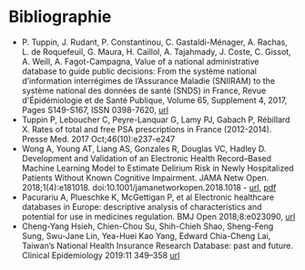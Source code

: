 # Bibliographie
<!-- SPDX-License-Identifier: MPL-2.0 -->

- P. Tuppin, J. Rudant, P. Constantinou, C. Gastaldi-Ménager, A. Rachas, L. de Roquefeuil, G. Maura, H. Caillol, A. Tajahmady, J. Coste, C. Gissot, A. Weill, A. Fagot-Campagna, Value of a national administrative database to guide public decisions: From the système national d’information interrégimes de l’Assurance Maladie (SNIIRAM) to the système national des données de santé (SNDS) in France, Revue d'Épidémiologie et de Santé Publique, Volume 65, Supplement 4, 2017, Pages S149-S167, ISSN 0398-7620, [url](https://doi.org/10.1016/j.respe.2017.05.004)
- Tuppin P, Leboucher C, Peyre-Lanquar G, Lamy PJ, Gabach P, Rébillard X. Rates of total and free PSA prescriptions in France (2012-2014). Presse Med. 2017 Oct;46(10):e237-e247
- Wong A, Young AT, Liang AS, Gonzales R, Douglas VC, Hadley D. Development and Validation of an Electronic Health Record–Based Machine Learning Model to Estimate Delirium Risk in Newly Hospitalized Patients Without Known Cognitive Impairment. JAMA Netw Open. 2018;1(4):e181018. doi:10.1001/jamanetworkopen.2018.1018 - [url](https://jamanetwork.com/journals/jamanetworkopen/fullarticle/2695078), [pdf](/files/bibliographie/Wong_2018_oi_180072.pdf)
- Pacurariu A, Plueschke K, McGettigan P, et al Electronic healthcare databases in Europe: descriptive analysis of characteristics and potential for use in medicines regulation. BMJ Open 2018;8:e023090, [url](https://bmjopen.bmj.com/content/8/9/e023090)
- Cheng-Yang Hsieh, Chien-Chou Su, Shih-Chieh Shao, Sheng-Feng Sung, Swu-Jane Lin, Yea-Huei Kao Yang, Edward Chia-Cheng Lai, Taiwan’s National Health Insurance Research Database: past and future. Clinical Epidemiology 2019:11 349–358 [url](https://www.dovepress.com/taiwans-national-health-insurance-research-database-past-and-future-peer-reviewed-article-CLEP)